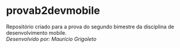 # provab2devmobile
Repositório criado para a prova do segundo bimestre da disciplina de desenvolvimento mobile.<br>
*Desenvolvido por: Maurício Grigoleto*
